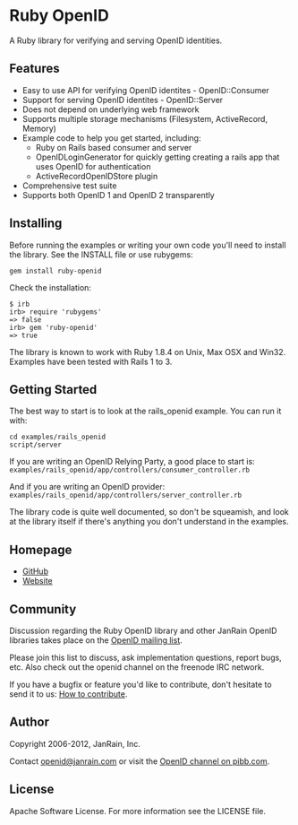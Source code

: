 # Ruby OpenID

A Ruby library for verifying and serving OpenID identities.

## Features

  * Easy to use API for verifying OpenID identites - OpenID::Consumer
  * Support for serving OpenID identites - OpenID::Server
  * Does not depend on underlying web framework
  * Supports multiple storage mechanisms (Filesystem, ActiveRecord, Memory)
  * Example code to help you get started, including:
    * Ruby on Rails based consumer and server
    * OpenIDLoginGenerator for quickly getting creating a rails app that uses
      OpenID for authentication
    * ActiveRecordOpenIDStore plugin
  * Comprehensive test suite
  * Supports both OpenID 1 and OpenID 2 transparently

## Installing

Before running the examples or writing your own code you'll need to install
the library.  See the INSTALL file or use rubygems:

    gem install ruby-openid

Check the installation:

    $ irb
    irb> require 'rubygems'
    => false
    irb> gem 'ruby-openid'
    => true

The library is known to work with Ruby 1.8.4 on Unix, Max OSX and
Win32. Examples have been tested with Rails 1 to 3.

## Getting Started

The best way to start is to look at the rails_openid example.
You can run it with:

    cd examples/rails_openid
    script/server

If you are writing an OpenID Relying Party, a good place to start is:
`examples/rails_openid/app/controllers/consumer_controller.rb`

And if you are writing an OpenID provider:
`examples/rails_openid/app/controllers/server_controller.rb`

The library code is quite well documented, so don't be squeamish, and
look at the library itself if there's anything you don't understand in
the examples.

## Homepage

  * [GitHub](http://github.com/openid/ruby-openid)
  * [Website](http://openid.net/)

## Community

Discussion regarding the Ruby OpenID library and other JanRain OpenID
libraries takes place on the [OpenID mailing list](http://openid.net/developers/dev-mailing-lists/).

Please join this list to discuss, ask implementation questions, report
bugs, etc. Also check out the openid channel on the freenode IRC
network.

If you have a bugfix or feature you'd like to contribute, don't
hesitate to send it to us: [How to contribute](http://openidenabled.com/contribute/).

## Author

Copyright 2006-2012, JanRain, Inc.

Contact openid@janrain.com or visit the [OpenID channel on pibb.com](http://pibb.com/go/openid).

## License

Apache Software License.  For more information see the LICENSE file.
